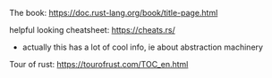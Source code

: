 The book: 
https://doc.rust-lang.org/book/title-page.html

helpful looking cheatsheet:
https://cheats.rs/
- actually this has a lot of cool info, ie about abstraction machinery

Tour of rust:
https://tourofrust.com/TOC_en.html
